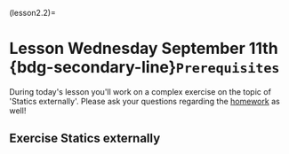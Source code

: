 (lesson2.2)=
# Lesson Wednesday September 11th <br> {bdg-secondary-line}`Prerequisites`

During today's lesson you'll work on a complex exercise on the topic of 'Statics externally'. Please ask your questions regarding the [homework](homework2.2) as well!

## Exercise Statics externally